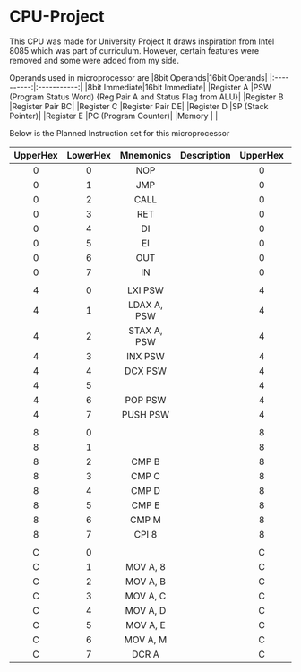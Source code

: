 # CPU-Project
This CPU was made for University Project
It draws inspiration from Intel 8085 which was part of curriculum. However, certain features were removed and some were added from my side.

Operands used in microprocessor are
|8bit Operands|16bit Operands|
|:----------:|:-----------:|
|8bit Immediate|16bit Immediate|
|Register A    |PSW (Program Status Word) {Reg Pair A and Status Flag from ALU}|
|Register B    |Register Pair BC|
|Register C    |Register Pair DE|
|Register D    |SP (Stack Pointer)|
|Register E    |PC (Program Counter)|
|Memory        |                |



Below is the Planned Instruction set for this microprocessor

|UpperHex|LowerHex|Mnemonics|Description|UpperHex|LowerHex|Mnemonics|Description|UpperHex|LowerHex|Mnemonics|Description|UpperHex|LowerHex|Mnemonics|Description|UpperHex|LowerHex|Mnemonics|Description|UpperHex|LowerHex|Mnemonics|Description|UpperHex|LowerHex|Mnemonics|Description|UpperHex|LowerHex|Mnemonics|
|:---:|:---:|:-------------:|---|:---:|:---:|:-------:|---|:---:|:---:|:------------:|---|:---:|:---:|:------------:|---|:---:|:---:|:------------:|---|:---:|:---:|:------------:|---|:---:|:---:|:----------:|---|:---:|:---:|:-------:|
| 0 | 0 | NOP         |   | 0 | 8 |       |   | 1 | 0 |            |   | 1 | 8 |            |   | 2 | 0 |            |   | 2 | 8 |            |   | 3 | 0 |          |   | 3 | 8 |       |
| 0 | 1 | JMP         |   | 0 | 9 |       |   | 1 | 1 |            |   | 1 | 9 |            |   | 2 | 1 |            |   | 2 | 9 |            |   | 3 | 1 |          |   | 3 | 9 |       |
| 0 | 2 | CALL        |   | 0 | A |       |   | 1 | 2 |            |   | 1 | A |            |   | 2 | 2 |            |   | 2 | A |            |   | 3 | 2 |          |   | 3 | A |       |
| 0 | 3 | RET         |   | 0 | B |       |   | 1 | 3 |            |   | 1 | B |            |   | 2 | 3 |            |   | 2 | B |            |   | 3 | 3 |          |   | 3 | B |       |
| 0 | 4 | DI          |   | 0 | C |       |   | 1 | 4 |            |   | 1 | C |            |   | 2 | 4 |            |   | 2 | C |            |   | 3 | 4 |          |   | 3 | C |       |
| 0 | 5 | EI          |   | 0 | D |       |   | 1 | 5 |            |   | 1 | D |            |   | 2 | 5 |            |   | 2 | D |            |   | 3 | 5 |          |   | 3 | D |       |
| 0 | 6 | OUT         |   | 0 | E |       |   | 1 | 6 |            |   | 1 | E |            |   | 2 | 6 |            |   | 2 | E |            |   | 3 | 6 |          |   | 3 | E |       |
| 0 | 7 | IN          |   | 0 | F |       |   | 1 | 7 |            |   | 1 | F |            |   | 2 | 7 |            |   | 2 | F |            |   | 3 | 7 |          |   | 3 | F |       |
|   |   |             |   |   |   |       |   |   |   |            |   |   |   |            |   |   |   |            |   |   |   |            |   |   |   |          |   |   |   |       |
| 4 | 0 |  LXI PSW    |   | 4 | 8 |       |   | 5 | 0 |  LXI BC    |   | 5 | 8 |  LXI DE    |   | 6 | 0 |  LXI SP    |   | 6 | 8 |  LXI PC    |   | 7 | 0 |          |   | 7 | 8 |       |
| 4 | 1 | LDAX A, PSW |   | 4 | 9 |       |   | 5 | 1 | LDAX A, BC |   | 5 | 9 | LDAX A, DE |   | 6 | 1 | LDAX A, SP |   | 6 | 9 | LDAX A, PC |   | 7 | 1 |          |   | 7 | 9 |       |
| 4 | 2 | STAX A, PSW |   | 4 | A |       |   | 5 | 2 | STAX A, BC |   | 5 | A | STAX A, DE |   | 6 | 2 | STAX A, SP |   | 6 | A | STAX A, PC |   | 7 | 2 |          |   | 7 | A |       |
| 4 | 3 | INX PSW     |   | 4 | B |       |   | 5 | 3 | INX BC     |   | 5 | B | INX DE     |   | 6 | 3 | INX SP     |   | 6 | B | INX PC     |   | 7 | 3 |          |   | 7 | B |       |
| 4 | 4 | DCX PSW     |   | 4 | C |       |   | 5 | 4 | DCX BC     |   | 5 | C | DCX DE     |   | 6 | 4 | DCX SP     |   | 6 | C | DCX PC     |   | 7 | 4 |          |   | 7 | C |       |
| 4 | 5 |             |   | 4 | D |       |   | 5 | 5 |            |   | 5 | D |            |   | 6 | 5 |            |   | 6 | D |            |   | 7 | 5 |          |   | 7 | D |       |
| 4 | 6 | POP PSW     |   | 4 | E |       |   | 5 | 6 | POP BC     |   | 5 | E | POP DE     |   | 6 | 6 | LDAX A, 16 |   | 6 | E | POP PC     |   | 7 | 6 |          |   | 7 | E |       |
| 4 | 7 | PUSH PSW    |   | 4 | F |       |   | 5 | 7 | PUSH BC    |   | 5 | F | PUSH DE    |   | 6 | 7 | STAX A, 16 |   | 6 | F | PUSH PC    |   | 7 | 7 |          |   | 7 | F |       |
|   |   |             |   |   |   |       |   |   |   |            |   |   |   |            |   |   |   |            |   |   |   |            |   |   |   |          |   |   |   |       |
| 8 | 0 |             |   | 8 | 8 |       |   | 9 | 0 |            |   | 9 | 8 |            |   | A | 0 |            |   | A | 8 |            |   | B | 0 |          |   | B | 8 |       |
| 8 | 1 |             |   | 8 | 9 |       |   | 9 | 1 |            |   | 9 | 9 |            |   | A | 1 |            |   | A | 9 |            |   | B | 1 |          |   | B | 9 |       |
| 8 | 2 | CMP B       |   | 8 | A | ADD B |   | 9 | 2 | ADC B      |   | 9 | A | SUB B      |   | A | 2 | SBB B      |   | A | A | ANA B      |   | B | 2 | XRA B    |   | B | A | ORA B |
| 8 | 3 | CMP C       |   | 8 | B | ADD C |   | 9 | 3 | ADC C      |   | 9 | B | SUB C      |   | A | 3 | SBB C      |   | A | B | ANA C      |   | B | 3 | XRA C    |   | B | B | ORA C |
| 8 | 4 | CMP D       |   | 8 | C | ADD D |   | 9 | 4 | ADC D      |   | 9 | C | SUB D      |   | A | 4 | SBB D      |   | A | C | ANA D      |   | B | 4 | XRA D    |   | B | C | ORA D |
| 8 | 5 | CMP E       |   | 8 | D | ADD E |   | 9 | 5 | ADC E      |   | 9 | D | SUB E      |   | A | 5 | SBB E      |   | A | D | ANA E      |   | B | 5 | XRA E    |   | B | D | ORA E |
| 8 | 6 | CMP M       |   | 8 | E | ADD M |   | 9 | 6 | ADC M      |   | 9 | E | SUB M      |   | A | 6 | SBB M      |   | A | E | ANA M      |   | B | 6 | XRA M    |   | B | E | ORA M |
| 8 | 7 | CPI 8       |   | 8 | F | ADI 8 |   | 9 | 7 | ACI 8      |   | 9 | F | SUI 8      |   | A | 7 | SBI 8      |   | A | F | ANI 8      |   | B | 7 | XRI 8    |   | B | F | ORI 8 |
|   |   |             |   |   |   |       |   |   |   |            |   |   |   |            |   |   |   |            |   |   |   |            |   |   |   |          |   |   |   |       |
| C | 0 |             |   | C | 8 |       |   | D | 0 | MOV B, A   |   | D | 8 | MOV C, A   |   | E | 0 | MOV D, A   |   | E | 8 | MOV E, A   |   | F | 0 | MOV M, A |   | F | 8 | INR A |
| C | 1 | MOV A, 8    |   | C | 9 |       |   | D | 1 | MOV B, 8   |   | D | 9 | MOV C, 8   |   | E | 1 | MOV D, 8   |   | E | 9 | MOV E, 8   |   | F | 1 | MOV M, 8 |   | F | 9 |       |
| C | 2 | MOV A, B    |   | C | A |       |   | D | 2 |            |   | D | A | MOV C, B   |   | E | 2 | MOV D, B   |   | E | A | MOV E, B   |   | F | 2 | MOV M, B |   | F | A | INR B |
| C | 3 | MOV A, C    |   | C | B |       |   | D | 3 | MOV B, C   |   | D | B |            |   | E | 3 | MOV D, C   |   | E | B | MOV E, C   |   | F | 3 | MOV M, C |   | F | B | INR C |
| C | 4 | MOV A, D    |   | C | C |       |   | D | 4 | MOV B, D   |   | D | C | MOV C, D   |   | E | 4 |            |   | E | C | MOV E, D   |   | F | 4 | MOV M, D |   | F | C | INR D |
| C | 5 | MOV A, E    |   | C | D |       |   | D | 5 | MOV B, E   |   | D | D | MOV C, E   |   | E | 5 | MOV D, E   |   | E | D |            |   | F | 5 | MOV M, E |   | F | D | INR E |
| C | 6 | MOV A, M    |   | C | E |       |   | D | 6 | MOV B, M   |   | D | E | MOV C, M   |   | E | 6 | MOV D, M   |   | E | E | MOV E, M   |   | F | 6 |          |   | F | E | INR M |
| C | 7 | DCR A       |   | C | F |       |   | D | 7 | DCR B      |   | D | F | DCR C      |   | E | 7 | DCR D      |   | E | F | DCR E      |   | F | 7 | DCR M    |   | F | F | HLT   |
